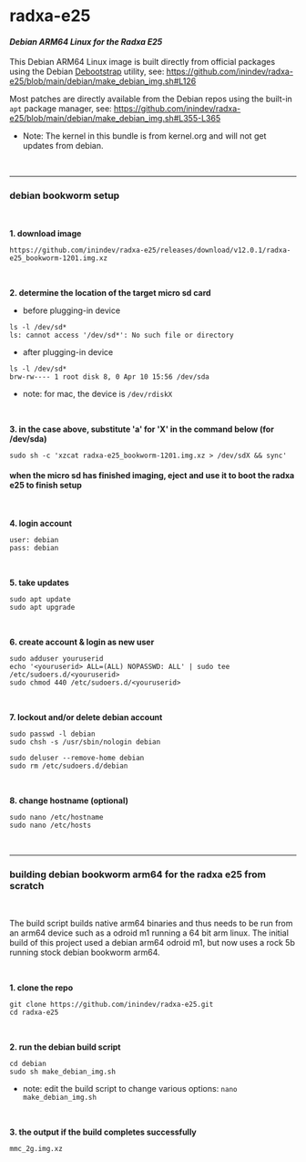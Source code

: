 # radxa-e25
#### *Debian ARM64 Linux for the Radxa E25*

This Debian ARM64 Linux image is built directly from official packages using the Debian [Debootstrap](https://wiki.debian.org/Debootstrap) utility, see: https://github.com/inindev/radxa-e25/blob/main/debian/make_debian_img.sh#L126

Most patches are directly available from the Debian repos using the built-in ```apt``` package manager, see: https://github.com/inindev/radxa-e25/blob/main/debian/make_debian_img.sh#L355-L365

* Note: The kernel in this bundle is from kernel.org and will not get updates from debian.

<br/>

---
### debian bookworm setup

<br/>

**1. download image**
```
https://github.com/inindev/radxa-e25/releases/download/v12.0.1/radxa-e25_bookworm-1201.img.xz
```

<br/>

**2. determine the location of the target micro sd card**

 * before plugging-in device
```
ls -l /dev/sd*
ls: cannot access '/dev/sd*': No such file or directory
```

 * after plugging-in device
```
ls -l /dev/sd*
brw-rw---- 1 root disk 8, 0 Apr 10 15:56 /dev/sda
```
* note: for mac, the device is ```/dev/rdiskX```

<br/>

**3. in the case above, substitute 'a' for 'X' in the command below (for /dev/sda)**
```
sudo sh -c 'xzcat radxa-e25_bookworm-1201.img.xz > /dev/sdX && sync'
```

#### when the micro sd has finished imaging, eject and use it to boot the radxa e25 to finish setup

<br/>

**4. login account**
```
user: debian
pass: debian
```

<br/>

**5. take updates**
```
sudo apt update
sudo apt upgrade
```

<br/>

**6. create account & login as new user**
```
sudo adduser youruserid
echo '<youruserid> ALL=(ALL) NOPASSWD: ALL' | sudo tee /etc/sudoers.d/<youruserid>
sudo chmod 440 /etc/sudoers.d/<youruserid>
```

<br/>

**7. lockout and/or delete debian account**
```
sudo passwd -l debian
sudo chsh -s /usr/sbin/nologin debian
```

```
sudo deluser --remove-home debian
sudo rm /etc/sudoers.d/debian
```

<br/>

**8. change hostname (optional)**
```
sudo nano /etc/hostname
sudo nano /etc/hosts
```

<br/>

---
### building debian bookworm arm64 for the radxa e25 from scratch

<br/>

The build script builds native arm64 binaries and thus needs to be run from an arm64 device such as a odroid m1 running a 64 bit arm linux. The initial build of this project used a debian arm64 odroid m1, but now uses a rock 5b running stock debian bookworm arm64.

<br/>

**1. clone the repo**
```
git clone https://github.com/inindev/radxa-e25.git
cd radxa-e25
```

<br/>

**2. run the debian build script**
```
cd debian
sudo sh make_debian_img.sh
```
* note: edit the build script to change various options: ```nano make_debian_img.sh```

<br/>

**3. the output if the build completes successfully**
```
mmc_2g.img.xz
```

<br/>
